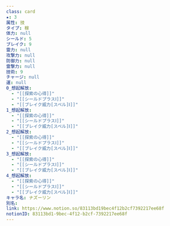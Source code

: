 ```yaml
---
class: card
★: 3
属性: 技
タイプ: 稼
体力: null
シールド: 5
ブレイク: 9
霊力: null
攻撃力: null
防御力: null
霊撃力: null
技術: 9
チャージ: null
運: null
0_想起解放:
  - "[[探索の心得]]"
  - "[[シールドプラスⅠ]]"
  - "[[ブレイク威力[スペル]Ⅰ]]"
1_想起解放:
  - "[[探索の心得]]"
  - "[[シールドプラスⅠ]]"
  - "[[ブレイク威力[スペル]Ⅰ]]"
2_想起解放:
  - "[[探索の心得]]"
  - "[[シールドプラスⅠ]]"
  - "[[ブレイク威力[スペル]Ⅰ]]"
3_想起解放:
  - "[[探索の心得]]"
  - "[[シールドプラスⅠ]]"
  - "[[ブレイク威力[スペル]Ⅰ]]"
4_想起解放:
  - "[[探索の心得]]"
  - "[[シールドプラスⅠ]]"
  - "[[ブレイク威力[スペル]Ⅰ]]"
キャラ名: ナズーリン
別名: 
link: https://www.notion.so/83113bd19bec4f12b2cf7392217ee68f
notionID: 83113bd1-9bec-4f12-b2cf-7392217ee68f
---
```


